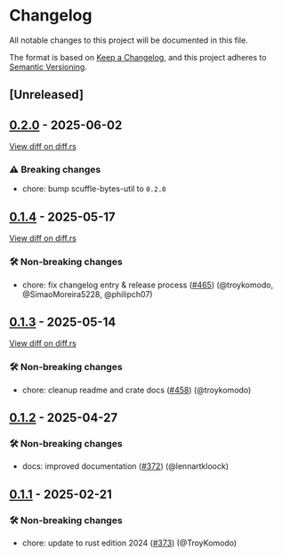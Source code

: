 # Changelog

<!--
This file is automatically generated by our release process.
DO NOT edit it directly.
If you want to add a change log entry for this package,
please create a new file in /changes.d/<pr-number>.toml
Refer to the [README.md](/changes.d/README.md) for more information.
-->

All notable changes to this project will be documented in this file.

The format is based on [Keep a Changelog](https://keepachangelog.com/en/1.0.0/),
and this project adheres to [Semantic Versioning](https://semver.org/spec/v2.0.0.html).

## [Unreleased]

## [0.2.0](https://github.com/ScuffleCloud/scuffle/releases/tag/scuffle-aac-v0.2.0) - 2025-06-02

[View diff on diff.rs](https://diff.rs/scuffle-aac/0.1.4/scuffle-aac/0.2.0/Cargo.toml)

### ⚠️ Breaking changes

- chore: bump scuffle-bytes-util to `0.2.0`

## [0.1.4](https://github.com/ScuffleCloud/scuffle/releases/tag/scuffle-aac-v0.1.4) - 2025-05-17

[View diff on diff.rs](https://diff.rs/scuffle-aac/0.1.3/scuffle-aac/0.1.4/Cargo.toml)

### 🛠️ Non-breaking changes

- chore: fix changelog entry & release process ([#465](https://github.com/scufflecloud/scuffle/pull/465)) (@troykomodo, @SimaoMoreira5228, @philipch07)

## [0.1.3](https://github.com/ScuffleCloud/scuffle/releases/tag/scuffle-aac-v0.1.3) - 2025-05-14

[View diff on diff.rs](https://diff.rs/scuffle-aac/0.1.2/scuffle-aac/0.1.3/Cargo.toml)

### 🛠️ Non-breaking changes

- chore: cleanup readme and crate docs ([#458](https://github.com/scufflecloud/scuffle/pull/458)) (@troykomodo)

## [0.1.2](https://github.com/ScuffleCloud/scuffle/releases/tag/scuffle-aac-v0.1.2) - 2025-04-27

### 🛠️ Non-breaking changes

- docs: improved documentation ([#372](https://github.com/scufflecloud/scuffle/pull/372)) (@lennartkloock)

## [0.1.1](https://github.com/ScuffleCloud/scuffle/releases/tag/scuffle-aac-v0.1.1) - 2025-02-21

### 🛠️ Non-breaking changes

- chore: update to rust edition 2024 ([#373](https://github.com/scufflecloud/scuffle/pull/373)) (@TroyKomodo)
